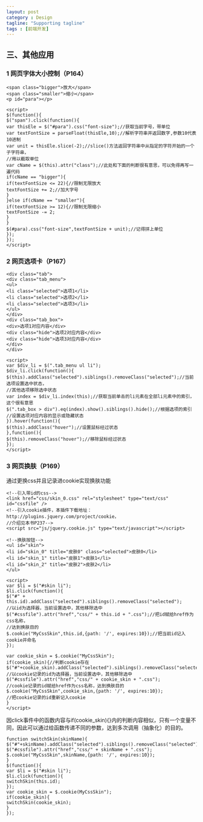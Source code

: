 ```yaml
---
layout: post
category : Design
tagline: "Supporting tagline"
tags : [前端开发]
---
```


## 三、其他应用

### 1 网页字体大小控制（P164）

	<span class="bigger">放大</span>
	<span class="smaller">缩小</span>
	<p id="para"></p>

	<script>
	$(function(){
	$("span").click(function(){
	var thisEle = $("#para").css("font-size");//获取当前字号，带单位
	var textFontSize = parseFloat(thisEle,10);//解析字符串并返回数字,参数10代表10进制
	var unit = thisEle.slice(-2);//slice()方法返回字符串中从指定的字符开始的一个子字符串，
	//用以截取单位
	var cName = $(this).attr("class");//此处和下面的判断很有意思，可以免得再写一遍代码
	if(cName == "bigger"){
	if(textFontSize <= 22){//限制无限放大
	textFontSize += 2;//加大字号
	}
	}else if(cName == "smaller"){
	if(textFontSize >= 12){//限制无限缩小
	textFontSize -= 2;
	}
	}
	$(#para).css("font-size",textFontSize + unit);//记得拼上单位
	});
	});
	</script>

### 2 网页选项卡（P167）

	<div class="tab">
	<div class="tab_menu">
	<ul>
	<li class="selected">选项1</li>
	<li class="selected">选项2</li>
	<li class="selected">选项3</li>
	</ul>
	</div>
	<div class="tab_box">
	<div>选项1对应内容</div>
	<div class="hide">选项2对应内容</div>
	<div class="hide">选项3对应内容</div>
	</div>
	</div>

	<script>
	var $div_li = $(".tab_menu ul li");
	$div_li.click(function(){
	$(this).addClass("selected").siblings().removeClass("selected");//当前选项设置选中状态，
	//其他选项移除选中状态
	var index = $div_li.index(this);//获取当前单击的li元素在全部li元素中的索引，这个很有意思
	$(".tab_box > div").eq(index).show().siblings().hide();//根据选项的索引
	//设置选项对应内容的显示或隐藏状态
	}).hover(function(){
	$(this).addClass("hover");//设置鼠标经过状态
	},function(){
	$(this).removeClass("hover");//移除鼠标经过状态
	});
	</script>

### 3 网页换肤（P169）

通过更换css并且记录进cookie实现换肤功能

	<!--引入带id的css-->
	<link href="css/skin_0.css" rel="stylesheet" type="text/css" id="cssfile" />
	<!--引入cookie插件，本插件下载地址：http://plugins.jquery.com/project/cookie，
	//介绍见本书P237-->
	<script src="js/jquery.cookie.js" type="text/javascript"></script>

	<!--换肤按钮-->
	<ul id="skin">
	<li id="skin_0" title="皮肤0" class="selected">皮肤0</li>
	<li id="skin_1" title="皮肤1">皮肤1</li>
	<li id="skin_2" title="皮肤2">皮肤2</li>
	</ul>

	<script>
	var $li = $("#skin li");
	$li.click(function(){
	$("#" + this.id).addClass("selected").siblings().removeClass("selected");
	//以id为选择器，当前设置选中，其他移除选中
	$("#cssfile").attr("href","css/" + this.id + ".css");//把id赋给href作为css名称，
	//达到换肤目的
	$.cookie("MyCssSkin",this.id,{path: '/', expires:10});//把当前id记入cookie并命名
	});

	var cookie_skin = $.cookie("MyCssSkin");
	if(cookie_skin){//判断cookie存在
	$("#"+cookie_skin).addClass("selected").siblings().removeClass("selected");
	//以cookie记录的id为选择器，当前设置选中，其他移除选中
	$("#cssfile").attr("href","css/" + cookie_skin + ".css");
	//cookie记录的id赋给href作为css名称，达到换肤目的
	$.cookie("MyCssSkin",cookie_skin,{path: '/', expires:10});
	//把cookie记录的id重新记入cookie
	}
	</script>

因click事件中的函数内容与if(cookie_skin){}内的判断内容相似，只有一个变量不同，因此可以通过给函数传递不同的参数，达到多次调用（抽象化）的目的。

	function switchSkin(skinName){
	$("#"+skinName).addClass("selected").siblings().removeClass("selected");
	$("#cssfile").attr("href","css/" + skinName + ".css");
	$.cookie("MyCssSkin",skinName,{path: '/', expires:10});
	}
	$(function(){
	var $li = $("#skin li");
	$li.click(function(){
	switchSkin(this.id);
	});
	var cookie_skin = $.cookie(MyCssSkin");
	if(cookie_skin){
	switchSkin(cookie_skin);
	}
	});
